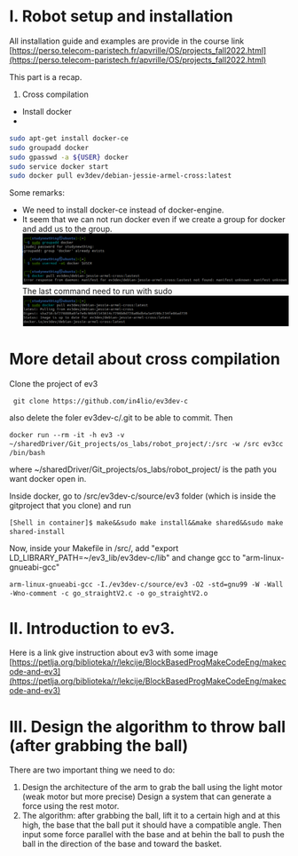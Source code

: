 # I. Robot setup and installation
All installation guide and examples are provide in the course link
[https://perso.telecom-paristech.fr/apvrille/OS/projects_fall2022.html](https://perso.telecom-paristech.fr/apvrille/OS/projects_fall2022.html)

This part is a recap.

1. Cross compilation
- Install docker
- 
```bash
sudo apt-get install docker-ce
sudo groupadd docker
sudo gpasswd -a ${USER} docker
sudo service docker start
sudo docker pull ev3dev/debian-jessie-armel-cross:latest
```
Some remarks:
 - We need to install docker-ce instead of docker-engine.
 - It seem that we can not run docker even if we create a group for docker and add us to the group.
 ![](screenshots/screenshot_06-01-2023_12h05m26.png)
 The last command need to run with sudo
 ![](screenshots/screenshot_06-01-2023_12h08m47.png)

 # More detail about cross compilation
Clone the project of ev3
```
 git clone https://github.com/in4lio/ev3dev-c
```
also delete the foler ev3dev-c/.git to be able to commit. Then
 ```
docker run --rm -it -h ev3 -v ~/sharedDriver/Git_projects/os_labs/robot_project/:/src -w /src ev3cc /bin/bash
 ```
 where ~/sharedDriver/Git_projects/os_labs/robot_project/ is the path you want docker open in.

Inside docker, go to /src/ev3dev-c/source/ev3 folder (which is inside the gitproject that you clone) and run
 ```
 [Shell in container]$ make&&sudo make install&&make shared&&sudo make shared-install
 ```
 Now, inside your Makefile in /src/, add "export LD_LIBRARY_PATH=~/ev3_lib/ev3dev-c/lib"
 and change gcc to "arm-linux-gnueabi-gcc"

 ```
 arm-linux-gnueabi-gcc -I./ev3dev-c/source/ev3 -O2 -std=gnu99 -W -Wall -Wno-comment -c go_straightV2.c -o go_straightV2.o
 ```

 # II. Introduction to ev3.
 Here is a link give instruction about ev3 with some image
 [https://petlja.org/biblioteka/r/lekcije/BlockBasedProgMakeCodeEng/makecode-and-ev3](https://petlja.org/biblioteka/r/lekcije/BlockBasedProgMakeCodeEng/makecode-and-ev3)

 # III. Design the algorithm to throw ball (after grabbing the ball)
 There are two important thing we need to do:
  1. Design the architecture of the arm to grab the ball using the light motor (weak motor but more precise)
   Design a system that can generate a force using the rest motor.
   2. The algorithm: after grabbing the ball, lift it to a certain high and at this high, the base that the ball put it should have a compatible angle. Then input some force parallel with the base  and at behin the ball to push the ball in the direction of the base and toward the basket.